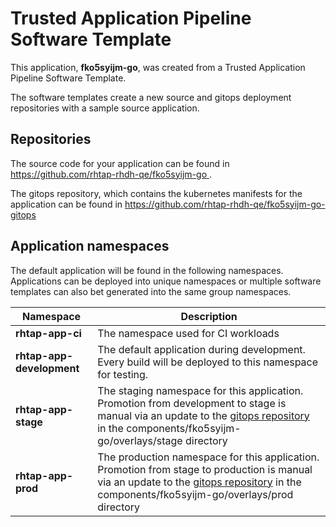 # Trusted Application Pipeline Software Template

This application, **fko5syijm-go**, was created from a Trusted Application Pipeline Software Template.

The software templates create a new source and gitops deployment repositories with a sample source application. 

## Repositories

The source code for your application can be found in [https://github.com/rhtap-rhdh-qe/fko5syijm-go ](https://github.com/rhtap-rhdh-qe/fko5syijm-go ).
 
The gitops repository, which contains the kubernetes manifests for the application can be found in 
[https://github.com/rhtap-rhdh-qe/fko5syijm-go-gitops ](https://github.com/rhtap-rhdh-qe/fko5syijm-go-gitops ) 

## Application namespaces 

The default application will be found in the following namespaces. Applications can be deployed into unique namespaces or multiple software templates can also bet generated into the same group namespaces.  

|  Namespace   |  Description   |  
| -------- | -------- |
| **rhtap-app-ci** | The namespace used for CI workloads |
| **rhtap-app-development** | The default application during development. Every build will be deployed to this namespace for testing. |
| **rhtap-app-stage** | The staging namespace for this application. Promotion from development to stage is manual via an update to the [gitops repository](https://github.com/rhtap-rhdh-qe/fko5syijm-go-gitops ) in the components/fko5syijm-go/overlays/stage directory |
| **rhtap-app-prod** | The production namespace for this application. Promotion from stage to production is manual via an update to the [gitops repository](https://github.com/rhtap-rhdh-qe/fko5syijm-go-gitops ) in the components/fko5syijm-go/overlays/prod directory |